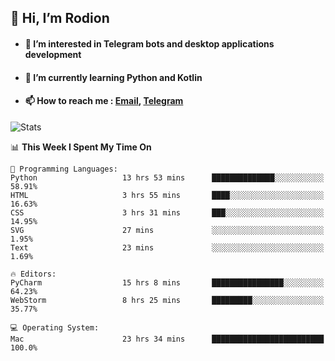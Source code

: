 ## 👋 Hi, I’m Rodion
- #### 👀 I’m interested in Telegram bots and desktop applications development
- #### 🌱 I’m currently learning Python and Kotlin
- #### 📫 How to reach me : [Email](mailto:me@lavn.ml), [Telegram](https://t.me/fast_geek)

![Stats](https://github-readme-stats.vercel.app/api?username=fast-geek&show_icons=true&theme=react&hide=issues&count_private=true&layout=compact)


<!--START_SECTION:waka-->
📊 **This Week I Spent My Time On** 

```text
💬 Programming Languages: 
Python                   13 hrs 53 mins      ██████████████░░░░░░░░░░░   58.91% 
HTML                     3 hrs 55 mins       ████░░░░░░░░░░░░░░░░░░░░░   16.63% 
CSS                      3 hrs 31 mins       ███░░░░░░░░░░░░░░░░░░░░░░   14.95% 
SVG                      27 mins             ░░░░░░░░░░░░░░░░░░░░░░░░░   1.95% 
Text                     23 mins             ░░░░░░░░░░░░░░░░░░░░░░░░░   1.69%

🔥 Editors: 
PyCharm                  15 hrs 8 mins       ████████████████░░░░░░░░░   64.23% 
WebStorm                 8 hrs 25 mins       █████████░░░░░░░░░░░░░░░░   35.77%

💻 Operating System: 
Mac                      23 hrs 34 mins      █████████████████████████   100.0%

```


<!--END_SECTION:waka-->
